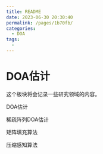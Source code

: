 ```yaml
---
title: README
date: 2023-06-30 20:30:40
permalink: /pages/1b70fb/
categories:
  - DOA
tags:
  - 
---
```

# DOA估计


这个板块将会记录一些研究领域的内容。

DOA估计

稀疏阵列DOA估计

矩阵填充算法

压缩感知算法